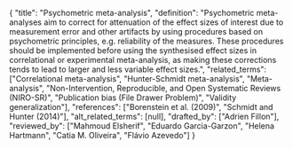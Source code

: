 {
    "title": "Psychometric meta-analysis",
    "definition": "Psychometric meta-analyses aim to correct for attenuation of the effect sizes of interest due to measurement error and other artifacts by using procedures based on psychometric principles, e.g. reliability of the measures. These procedures should be implemented before using the synthesised effect sizes in correlational or experimental meta-analysis, as making these corrections tends to lead to larger and less variable effect sizes.",
    "related_terms": ["Correlational meta-analysis", "Hunter-Schmidt meta-analysis", "Meta-analysis", "Non-Intervention, Reproducible, and Open Systematic Reviews (NIRO-SR)", "Publication bias (File Drawer Problem)", "Validity generalization"],
    "references": ["Borenstein et al. (2009)", "Schmidt and Hunter (2014)"],
    "alt_related_terms": [null],
    "drafted_by": ["Adrien Fillon"],
    "reviewed_by": ["Mahmoud Elsherif", "Eduardo Garcia-Garzon", "Helena Hartmann", "Catia M. Oliveira", "Flávio Azevedo"]
  }
